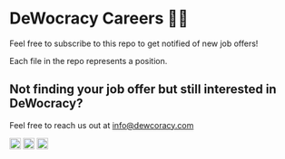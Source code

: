 # DeWocracy Careers 👩‍💼

Feel free to subscribe to this repo to get notified of new job offers!

Each file in the repo represents a position.

## Not finding your job offer but still interested in DeWocracy?

Feel free to reach us out at [info@dewcoracy.com](info@dewcoracy.com)

<a href="https://www.linkedin.com/company/dewocracy/" target="_blank"><img src="https://cdn3.iconfinder.com/data/icons/social-media-2169/24/social_media_social_media_logo_likedin-512.png" alt="linkedin" width="20"/></a>  <a href="https://twitter.com/de_wocracy" target="_blank"><img src="https://cdn2.iconfinder.com/data/icons/social-media-2285/512/1_Twitter3_colored_svg-512.png" alt="twitter" width="20"/></a> <a href="https://medium.com/dewocracy" target="_blank"><img src="https://cdn1.iconfinder.com/data/icons/social-media-rounded-corners/512/Rounded_Medium3_svg-512.png" alt="twitter" width="20"/></a>
